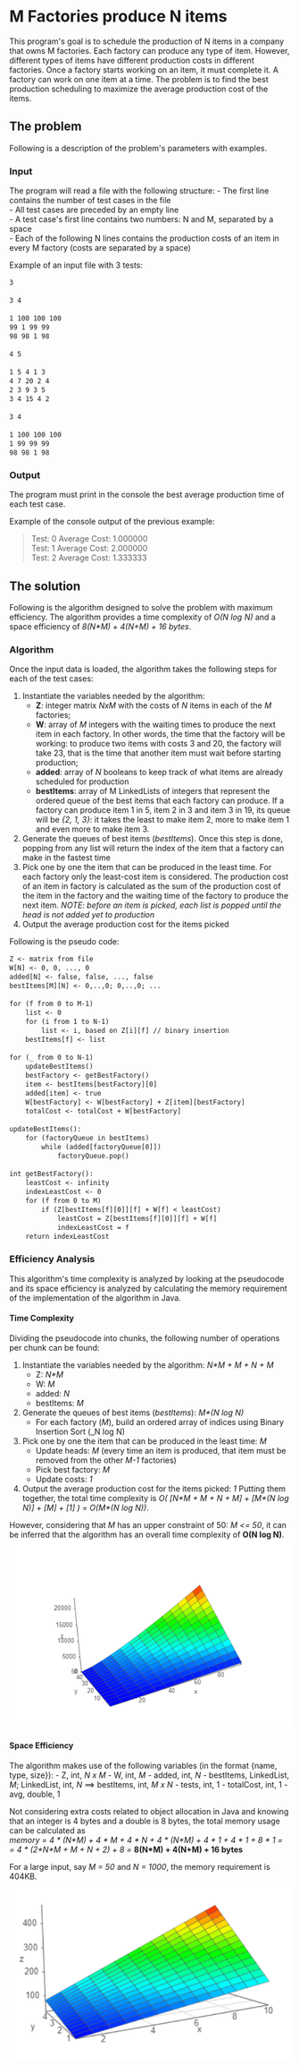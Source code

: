 # M Factories produce N items
This program's goal is to schedule the production of N items in a company that owns M factories.
Each factory can produce any type of item. However, different types of items have different production
costs in different factories. Once a factory starts working on an item, it must complete it. A factory
can work on one item at a time. The problem is to find the best production scheduling to maximize the
average production cost of the items.

## The problem
Following is a description of the problem's parameters with examples.

### Input
The program will read a file with the following structure:
    - The first line contains the number of test cases in the file  
    - All test cases are preceded by an empty line  
    - A test case's first line contains two numbers: N and M, separated by a space  
    - Each of the following N lines contains the production costs of an item in every M factory (costs are separated by a space)  

Example of an input file with 3 tests:
```
3  

3 4  

1 100 100 100  
99 1 99 99  
98 98 1 98  

4 5

1 5 4 1 3  
4 7 20 2 4  
2 3 9 3 5  
3 4 15 4 2  

3 4

1 100 100 100  
1 99 99 99  
98 98 1 98  
```
  
### Output
The program must print in the console the best average production time of each test case.

Example of the console output of the previous example:
> Test: 0	Average Cost: 1.000000  
  Test: 1	Average Cost: 2.000000  
  Test: 2	Average Cost: 1.333333  
  
## The solution
Following is the algorithm designed to solve the problem with maximum efficiency. The algorithm provides a time complexity of _O(N log N)_ and a space efficiency of _8(N\*M) + 4(N+M) + 16 bytes_.

### Algorithm
Once the input data is loaded, the algorithm takes the following steps for each of the test cases:  
1. Instantiate the variables needed by the algorithm:  
    - **Z**: integer matrix _NxM_ with the costs of _N_ items in each of the _M_ factories;  
    - **W**: array of _M_ integers with the waiting times to produce the next item in
        each factory. In other words, the time that the factory will be working: to
        produce two items with costs 3 and 20, the factory will take 23, that is the
        time that another item must wait before starting production;  
    - **added**: array of _N_ booleans to keep track of what items are already scheduled for production  
    - **bestItems**: array of M LinkedLists of integers that represent the ordered queue of the best items that each factory can produce. If a factory can produce item 1 in 5, item 2 in 3 and item 3 in 19, its queue will be _{2, 1, 3}_: it takes the least to make item 2, more to make item 1 and even more to make item 3.  
2. Generate the queues of best items (_bestItems_). Once this step is done, popping from any list
    will return the index of the item that a factory can make in the fastest time  
3. Pick one by one the item that can be produced in the least time. For each factory only the least-cost item
    is considered. The production cost of an item in factory is calculated as the sum of the production
    cost of the item in the factory and the waiting time of the factory to produce the next item. 
    _NOTE: before an item is picked, each list is popped until the head is not added yet to production_
4. Output the average production cost for the items picked

Following is the pseudo code:
```
Z <- matrix from file  
W[N] <- 0, 0, ..., 0  
added[N] <- false, false, ..., false  
bestItems[M][N] <- 0,..,0; 0,..,0; ...  

for (f from 0 to M-1)  
    list <- 0  
    for (i from 1 to N-1)  
        list <- i, based on Z[i][f] // binary insertion  
    bestItems[f] <- list  

for (_ from 0 to N-1)  
    updateBestItems()  
    bestFactory <- getBestFactory()
    item <- bestItems[bestFactory][0]
    added[item] <- true
    W[bestFactory] <- W[bestFactory] + Z[item][bestFactory]
    totalCost <- totalCost + W[bestFactory]

updateBestItems():  
    for (factoryQueue in bestItems)  
        while (added[factoryQueue[0]])
            factoryQueue.pop()

int getBestFactory():  
    leastCost <- infinity
    indexLeastCost <- 0
    for (f from 0 to M)
        if (Z[bestItems[f][0]][f] + W[f] < leastCost)
            leastCost = Z[bestItems[f][0]][f] + W[f]
            indexLeastCost = f
    return indexLeastCost
```

### Efficiency Analysis
This algorithm's time complexity is analyzed by looking at the pseudocode and its space efficiency is analyzed by calculating the memory requirement of the implementation of the algorithm in Java.

#### Time Complexity
Dividing the pseudocode into chunks, the following number of operations per chunk can be found:

1. Instantiate the variables needed by the algorithm: _N\*M + M + N + M_
    - Z: _N\*M_  
    - W: _M_
    - added: _N_ 
    - bestItems: _M_
2. Generate the queues of best items (_bestItems_): _M*(N log N)_
    - For each factory (_M_), build an ordered array of indices using Binary Insertion Sort (_N log N)
3. Pick one by one the item that can be produced in the least time: _M_
    - Update heads: _M_ (every time an item is produced, that item must be removed from the other _M-1_ factories)
    - Pick best factory: _M_
    - Update costs: _1_
4. Output the average production cost for the items picked: _1_
Putting them together, the total time complexity is _O( \[N\*M + M + N + M\] + \[M*(N log N)\] + \[M\] + \[1\] ) = O(M*(N log N))_.

However, considering that _M_ has an upper constraint of 50: _M <= 50_, it can be inferred that the algorithm has an overall time complexity of **O(N log N)**.
![Time complexity graph](/time.png?raw=true "Time complexity")

#### Space Efficiency
The algorithm makes use of the following variables (in the format {name, type, size}):
    - Z, int, _N x M_
    - W, int, _M_ 
    - added, int, _N_ 
    - bestItems, LinkedList, _M_; LinkedList, int, _N_ ==> bestItems, int, _M x N_
    - tests, int, 1
    - totalCost, int, 1
    - avg, double, 1

Not considering extra costs related to object allocation in Java and knowing that an integer is 4 bytes and a double is 8 bytes, the total memory usage can be calculated as  
_memory = 4 \* (N\*M) + 4 \* M + 4 \* N + 4 \* (N\*M) + 4 \* 1 + 4 \* 1 + 8 \* 1 =_  
_= 4 \* (2\*N\*M + M + N + 2) + 8 =_ **8(N\*M) + 4(N+M) + 16 bytes**  

For a large input, say _M = 50_ and _N = 1000_, the memory requirement is 404KB.
![Space complexity graph](/space.png?raw=true "Sapce complexity")
